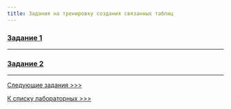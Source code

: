 ```yaml
---
title: Задания на тренировку создания связанных таблиц
---
```


### [Задание 1](assets/lab1_design/DataScheme1.xlsx)

---

### [Задание 2](assets/lab1_design/DataScheme2.xlsx)

---

[Следующие задания >>>](Lab2.md)

[К списку лабораторных >>>](../README.md)
